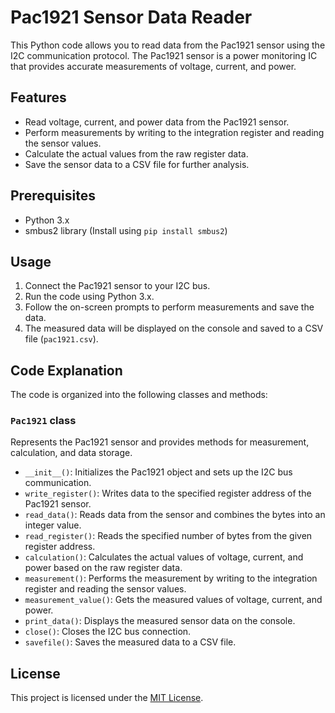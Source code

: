 # Pac1921 Sensor Data Reader

This Python code allows you to read data from the Pac1921 sensor using the I2C communication protocol. The Pac1921 sensor is a power monitoring IC that provides accurate measurements of voltage, current, and power.

## Features

- Read voltage, current, and power data from the Pac1921 sensor.
- Perform measurements by writing to the integration register and reading the sensor values.
- Calculate the actual values from the raw register data.
- Save the sensor data to a CSV file for further analysis.

## Prerequisites

- Python 3.x
- smbus2 library (Install using `pip install smbus2`)

## Usage

1. Connect the Pac1921 sensor to your I2C bus.
2. Run the code using Python 3.x.
3. Follow the on-screen prompts to perform measurements and save the data.
4. The measured data will be displayed on the console and saved to a CSV file (`pac1921.csv`).

## Code Explanation

The code is organized into the following classes and methods:

### `Pac1921` class

Represents the Pac1921 sensor and provides methods for measurement, calculation, and data storage.

- `__init__()`: Initializes the Pac1921 object and sets up the I2C bus communication.
- `write_register()`: Writes data to the specified register address of the Pac1921 sensor.
- `read_data()`: Reads data from the sensor and combines the bytes into an integer value.
- `read_register()`: Reads the specified number of bytes from the given register address.
- `calculation()`: Calculates the actual values of voltage, current, and power based on the raw register data.
- `measurement()`: Performs the measurement by writing to the integration register and reading the sensor values.
- `measurement_value()`: Gets the measured values of voltage, current, and power.
- `print_data()`: Displays the measured sensor data on the console.
- `close()`: Closes the I2C bus connection.
- `savefile()`: Saves the measured data to a CSV file.

## License

This project is licensed under the [MIT License](LICENSE).
